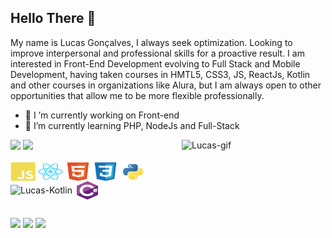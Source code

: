 ## Hello There 👋
My name is Lucas Gonçalves, I always seek optimization. Looking to improve interpersonal and professional skills for a proactive result. I am interested in Front-End Development evolving to Full Stack and Mobile Development, having taken courses in HMTL5, CSS3, JS, ReactJs, Kotlin and other courses in organizations like Alura, but I am always open to other opportunities that allow me to be more flexible professionally.

- 🔭 I ’m currently working on Front-end
- 🌱 I’m currently learning PHP, NodeJs and Full-Stack

<div style="display: inline_block">
  <img height="180em" src="https://github-readme-stats.vercel.app/api?username=LukaasSantos&show_icons=true&theme=dracula&include_all_commits=true&count_private=true">
  <img height="180em" src="https://github-readme-stats.vercel.app/api/top-langs/?username=LukaasSantos&layout=compact&theme=dracula">
<img align="right" alt="Lucas-gif"  height="230" width="230" src="https://cdn.discordapp.com/attachments/1185353757366689874/1307775943712178186/picGif.gif?ex=673b88c2&is=673a3742&hm=57533bb6900cf6eb669ba306ce6f2a46a7a9c1990ecce0355e0d69d41ed69543&">    
</div>

<div style="display: inline_block"><br>
  <img align="center" alt="Lucas-Js" height="30" width="40" src="https://raw.githubusercontent.com/devicons/devicon/master/icons/javascript/javascript-plain.svg">
  <img align="center" alt="Lucas-React" height="30" width="40" src="https://raw.githubusercontent.com/devicons/devicon/master/icons/react/react-original.svg">
  <img align="center" alt="Lucas-HTML" height="30" width="40" src="https://raw.githubusercontent.com/devicons/devicon/master/icons/html5/html5-original.svg">
  <img align="center" alt="Lucas-CSS" height="30" width="40" src="https://raw.githubusercontent.com/devicons/devicon/master/icons/css3/css3-original.svg">
  <img align="center" alt="Lucas-Python" height="30" width="40" src="https://raw.githubusercontent.com/devicons/devicon/master/icons/python/python-original.svg">
  <img align="center" alt="Lucas-Kotlin" height="30" width="40" src="https://cdn.jsdelivr.net/gh/devicons/devicon@latest/icons/kotlin/kotlin-original.svg">     
  <img align="center" alt="Lucas-Csharp" height="30" width="40" src="https://raw.githubusercontent.com/devicons/devicon/master/icons/csharp/csharp-original.svg">   
</div>

##
<div> 
  <a href="https://instagram.com/_luknhasz_" target="_blank"><img src="https://img.shields.io/badge/-Instagram-%23E4405F?style=for-the-badge&logo=instagram&logoColor=white" target="_blank"></a>
  <a href = "mailto:lucas.tas@live.com"><img src="https://img.shields.io/badge/-Gmail-%23333?style=for-the-badge&logo=gmail&logoColor=white" target="_blank"></a>
  <a href="https://www.linkedin.com/in/lucasgoncalvesdossantos" target="_blank"><img src="https://img.shields.io/badge/-LinkedIn-%230077B5?style=for-the-badge&logo=linkedin&logoColor=white" target="_blank"></a> 
  
</div>

